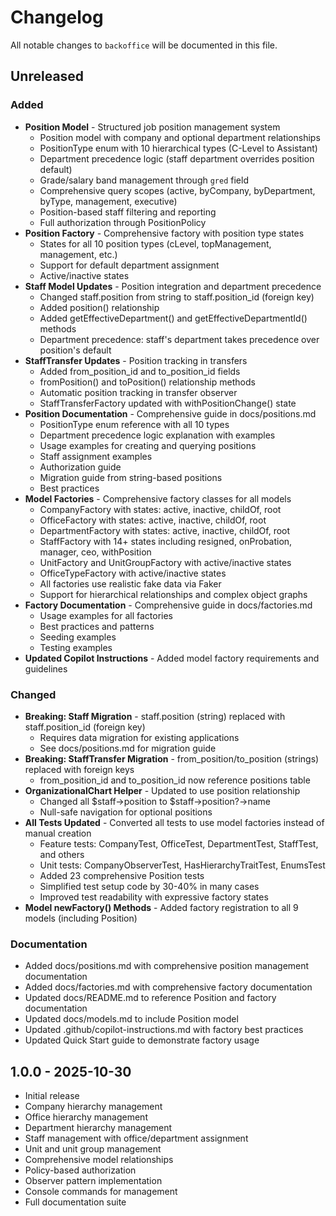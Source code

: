# Changelog

All notable changes to `backoffice` will be documented in this file.

## Unreleased

### Added
- **Position Model** - Structured job position management system
  - Position model with company and optional department relationships
  - PositionType enum with 10 hierarchical types (C-Level to Assistant)
  - Department precedence logic (staff department overrides position default)
  - Grade/salary band management through `gred` field
  - Comprehensive query scopes (active, byCompany, byDepartment, byType, management, executive)
  - Position-based staff filtering and reporting
  - Full authorization through PositionPolicy
- **Position Factory** - Comprehensive factory with position type states
  - States for all 10 position types (cLevel, topManagement, management, etc.)
  - Support for default department assignment
  - Active/inactive states
- **Staff Model Updates** - Position integration and department precedence
  - Changed staff.position from string to staff.position_id (foreign key)
  - Added position() relationship
  - Added getEffectiveDepartment() and getEffectiveDepartmentId() methods
  - Department precedence: staff's department takes precedence over position's default
- **StaffTransfer Updates** - Position tracking in transfers
  - Added from_position_id and to_position_id fields
  - fromPosition() and toPosition() relationship methods
  - Automatic position tracking in transfer observer
  - StaffTransferFactory updated with withPositionChange() state
- **Position Documentation** - Comprehensive guide in docs/positions.md
  - PositionType enum reference with all 10 types
  - Department precedence logic explanation with examples
  - Usage examples for creating and querying positions
  - Staff assignment examples
  - Authorization guide
  - Migration guide from string-based positions
  - Best practices
- **Model Factories** - Comprehensive factory classes for all models
  - CompanyFactory with states: active, inactive, childOf, root
  - OfficeFactory with states: active, inactive, childOf, root
  - DepartmentFactory with states: active, inactive, childOf, root
  - StaffFactory with 14+ states including resigned, onProbation, manager, ceo, withPosition
  - UnitFactory and UnitGroupFactory with active/inactive states
  - OfficeTypeFactory with active/inactive states
  - All factories use realistic fake data via Faker
  - Support for hierarchical relationships and complex object graphs
- **Factory Documentation** - Comprehensive guide in docs/factories.md
  - Usage examples for all factories
  - Best practices and patterns
  - Seeding examples
  - Testing examples
- **Updated Copilot Instructions** - Added model factory requirements and guidelines

### Changed
- **Breaking: Staff Migration** - staff.position (string) replaced with staff.position_id (foreign key)
  - Requires data migration for existing applications
  - See docs/positions.md for migration guide
- **Breaking: StaffTransfer Migration** - from_position/to_position (strings) replaced with foreign keys
  - from_position_id and to_position_id now reference positions table
- **OrganizationalChart Helper** - Updated to use position relationship
  - Changed all $staff->position to $staff->position?->name
  - Null-safe navigation for optional positions
- **All Tests Updated** - Converted all tests to use model factories instead of manual creation
  - Feature tests: CompanyTest, OfficeTest, DepartmentTest, StaffTest, and others
  - Unit tests: CompanyObserverTest, HasHierarchyTraitTest, EnumsTest
  - Added 23 comprehensive Position tests
  - Simplified test setup code by 30-40% in many cases
  - Improved test readability with expressive factory states
- **Model newFactory() Methods** - Added factory registration to all 9 models (including Position)

### Documentation
- Added docs/positions.md with comprehensive position management documentation
- Added docs/factories.md with comprehensive factory documentation
- Updated docs/README.md to reference Position and factory documentation
- Updated docs/models.md to include Position model
- Updated .github/copilot-instructions.md with factory best practices
- Updated Quick Start guide to demonstrate factory usage

## 1.0.0 - 2025-10-30

- Initial release
- Company hierarchy management
- Office hierarchy management
- Department hierarchy management
- Staff management with office/department assignment
- Unit and unit group management
- Comprehensive model relationships
- Policy-based authorization
- Observer pattern implementation
- Console commands for management
- Full documentation suite